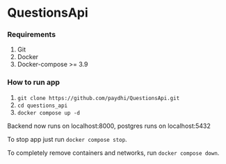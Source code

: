 # QuestionsApi

### Requirements

1. Git
2. Docker
3. Docker-compose >= 3.9

### How to run app

1. `git clone https://github.com/paydhi/QuestionsApi.git`
2. `cd questions_api`
3. `docker compose up -d`

Backend now runs on localhost:8000, postgres runs on localhost:5432

To stop app just run `docker compose stop`.

To completely remove containers and networks, run `docker compose down`.